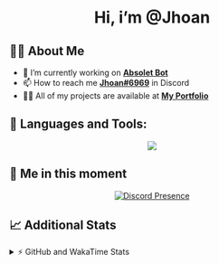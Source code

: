 <h1 align="center">Hi, i’m @Jhoan</h1>

## 🙋‍♂️ About Me

- 🔭 I’m currently working on **[Absolet Bot](https://strider.cloud)**
- 📫 How to reach me **[Jhoan#6969](https://jhoan.monster/)** in Discord
- 👨‍💻 All of my projects are available at **[My Portfolio](https://jhoan.monster)**

## 🚀 Languages and Tools:
<p align="center">
  <a href="https://skillicons.dev">
    <img src="https://skillicons.dev/icons?i=js,ts,html,css,bootstrap,nodejs,express,vscode,neovim,vim,atom,cloudflare,git,github,discord,bots,linux,mongodb,nginx,redis,wordpress,heroku&perline=11" />
  </a>
</p>
  
## 👤 Me in this moment
<p align="center">
    <a href="https://discord.com/users/612460795124776960" target="_blank" rel="nofollow">
        <img src="https://lanyard-profile-readme.vercel.app/api/612460795124776960?idleMessage=Probably%20coding%20Absolet..." alt="Discord Presence" align="center">
    </a>
</p>

## 📈 Additional Stats
<details>
    <summary>⚡ GitHub and WakaTime Stats</summary>
    <br/>

<!--START_SECTION:waka-->
![Code Time](http://img.shields.io/badge/Code%20Time-413%20hrs%2022%20mins-blue)

**🐱 My GitHub Data** 

> 🏆 827 Contributions in the Year 2022
 > 
> 📦 61.1 kB Used in GitHub's Storage 
 > 
> 💼 Opted to Hire
 > 
> 📜 4 Public Repositories 
 > 
> 🔑 30 Private Repositories  
 > 
**I'm an Early 🐤** 

```text
🌞 Morning    65 commits     ██░░░░░░░░░░░░░░░░░░░░░░░   9.27% 
🌆 Daytime    322 commits    ███████████░░░░░░░░░░░░░░   45.93% 
🌃 Evening    285 commits    ██████████░░░░░░░░░░░░░░░   40.66% 
🌙 Night      29 commits     █░░░░░░░░░░░░░░░░░░░░░░░░   4.14%

```
📅 **I'm Most Productive on Wednesday** 

```text
Monday       124 commits    ████░░░░░░░░░░░░░░░░░░░░░   17.69% 
Tuesday      104 commits    ███░░░░░░░░░░░░░░░░░░░░░░   14.84% 
Wednesday    134 commits    ████░░░░░░░░░░░░░░░░░░░░░   19.12% 
Thursday     73 commits     ██░░░░░░░░░░░░░░░░░░░░░░░   10.41% 
Friday       71 commits     ██░░░░░░░░░░░░░░░░░░░░░░░   10.13% 
Saturday     121 commits    ████░░░░░░░░░░░░░░░░░░░░░   17.26% 
Sunday       74 commits     ██░░░░░░░░░░░░░░░░░░░░░░░   10.56%

```


📊 **This Week I Spent My Time On** 

```text
⌚︎ Time Zone: America/Bogota

💬 Programming Languages: 
JavaScript               1 hr 57 mins        ███████████████████████░░   93.17% 
YAML                     4 mins              █░░░░░░░░░░░░░░░░░░░░░░░░   3.81% 
JSON                     3 mins              ░░░░░░░░░░░░░░░░░░░░░░░░░   2.96% 
TypeScript               0 secs              ░░░░░░░░░░░░░░░░░░░░░░░░░   0.03% 
Other                    0 secs              ░░░░░░░░░░░░░░░░░░░░░░░░░   0.03%

🔥 Editors: 
VS Code                  2 hrs 5 mins        █████████████████████████   100.0%

🐱‍💻 Projects: 
Absolet-Bot              1 hr 42 mins        ████████████████████░░░░░   81.21% 
MinecordSync Bot         18 mins             ███░░░░░░░░░░░░░░░░░░░░░░   14.42% 
aña                      4 mins              ░░░░░░░░░░░░░░░░░░░░░░░░░   3.22% 
Strider-System           1 min               ░░░░░░░░░░░░░░░░░░░░░░░░░   1.15%

💻 Operating System: 
Linux                    2 hrs 5 mins        █████████████████████████   100.0%

```

**I Mostly Code in JavaScript** 

```text
JavaScript               15 repos            ████████████████░░░░░░░░░   65.22% 
Java                     3 repos             ███░░░░░░░░░░░░░░░░░░░░░░   13.04% 
CSS                      2 repos             ██░░░░░░░░░░░░░░░░░░░░░░░   8.7% 
TypeScript               1 repo              █░░░░░░░░░░░░░░░░░░░░░░░░   4.35% 
Shell                    1 repo              █░░░░░░░░░░░░░░░░░░░░░░░░   4.35%

```



 Last Updated on 10/09/2022 07:40:07 UTC
<!--END_SECTION:waka-->
</details>
